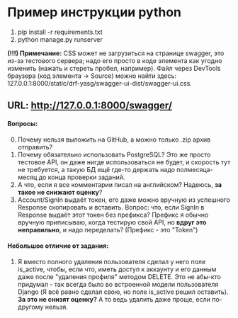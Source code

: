 # Пример инструкции python
1. pip install -r requirements.txt
2. python manage.py runserver

__(!!!) Примечание:__ CSS может не загрузиться на странице swagger, это из-за тестового сервера; надо его просто в коде элемента как угодно изменить (нажать и стереть пробел, например). Файл через DevTools браузера (код элемента -> Source) можно найти здесь: 127.0.0.1:8000/static/drf-yasg/swagger-ui-dist/swagger-ui.css. 
## URL: http://127.0.0.1:8000/swagger/
#### Вопросы:
0. Почему нельзя выложить на GitHub, а можно только .zip архив отправить?
1. Почему обязательно использовать PostgreSQL? Это же просто тестовое API, он даже нигде использоваться не будет, и скорость тут не требуется, а такую БД ещё где-то держать надо полмесяца-месяц до конца проверки заданий.
2. А что, если я все комментарии писал на английском? Надеюсь, **за такое не снижают оценку**?
3. Account/SignIn выдаёт токен, его даже можно вручную из успешного Response скопировать и вставить. Вопрос: что, если SignIn в Response выдаёт этот токен без префикса? Префикс я обычно вручную приписываю, когда тестирую свой API, но **вдруг это неправильно**, и надо переделать? (Префикс - это "Token")
#### Небольшое отличие от задания:
1. Я вместо полного удаления пользователя сделал у него поле is_active, чтобы, если что, иметь доступ к аккаунту и его данным даже после "удаления профиля" методом DELETE. Это не абы-кто придумал - так всегда было во встроенной модели пользователя Django (Я всё равно сделал свою, но поле is_active решил оставить). __За это не снизят оценку?__ А то ведь удалить даже проще, если по-другому нельзя.
